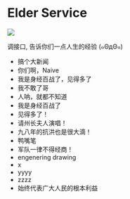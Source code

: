 # Elder Service

<p><a href="https://travis-ci.org/chihongze/eldermob"><img src="https://api.travis-ci.org/chihongze/eldermob.svg"/></a></p>

<p>调接口, 告诉你们一点人生的经验 (๑ΘдΘ๑)</p>

<ul>
  <li>搞个大新闻</li>
  <li>你们啊，Naive</li>
  <li>我是身经百战了，见得多了</li>
  <li>我不敢了哥</li>
  <li>人呐，就都不知道</li>
  <li>我是身经百战了</li>
  <li>见得多了！</li>
  <li>请州长夫人演唱！</li>
  <li>九八年的抗洪也是很大滴！</li>
  <li>鸭嘴笔</li>
  <li>军队一律不得经商！</li>
  <li>engenering drawing</li>
  <li>x</li>
  <li>yyyy</li>
  <li>zzzz</li>
  <li>始终代表广大人民的根本利益</li>
</ul>
